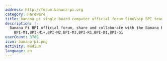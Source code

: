 ```yaml
---
address: http://forum.banana-pi.org
category: Hardware
title: banana pi single board computer official forum SinoVoip BPI team
description: |-
  Banana Pi BPI official forum, share and collaborate with the Banana Pi community!
    BPI-M1,BPI-M1+,BPI-M2,BPI-M3,BPI-R1,BPI-D1,BPI-G1
userCount: 3789
icon: banana-pi.png
activity: medium
language: en
---
```

